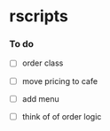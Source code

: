 # rscripts

### To do

 - [ ] order class
 - [ ] move pricing to cafe
 - [ ] add menu
 - [ ] think of of order logic

